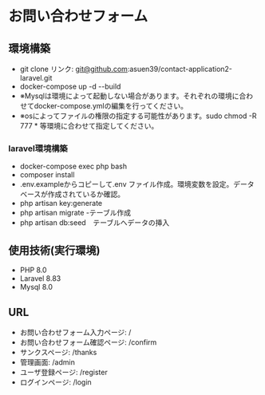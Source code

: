 # お問い合わせフォーム

## 環境構築
- git clone リンク: git@github.com:asuen39/contact-application2-laravel.git</a>
- docker-compose up -d --build
- ※Mysqlは環境によって起動しない場合があります。それぞれの環境に合わせてdocker-compose.ymlの編集を行ってください。
- ※osによってファイルの権限の指定する可能性があります。sudo chmod -R 777 * 等環境に合わせて指定してください。

### laravel環境構築
- docker-compose exec php bash
- composer install
- .env.exampleからコピーして.env ファイル作成。環境変数を設定。データベースが作成されているか確認。
- php artisan key:generate
- php artisan migrate -テーブル作成
- php artisan db:seed　テーブルへデータの挿入

## 使用技術(実行環境)
- PHP 8.0
- Laravel  8.83
- Mysql 8.0

## URL
- お問い合わせフォーム入力ページ: /
- お問い合わせフォーム確認ページ: /confirm
- サンクスページ: /thanks
- 管理画面: /admin
- ユーザ登録ページ: /register
- ログインページ: /login
